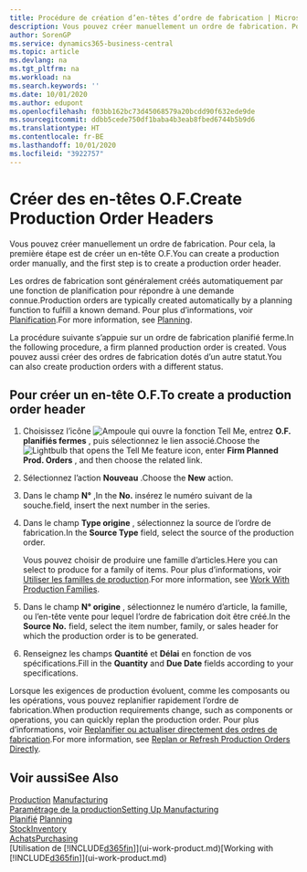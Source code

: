 ```yaml
---
title: Procédure de création d’en-têtes d’ordre de fabrication | Microsoft Docs
description: Vous pouvez créer manuellement un ordre de fabrication. Pour cela, la première étape est de créer un en-tête O.F.
author: SorenGP
ms.service: dynamics365-business-central
ms.topic: article
ms.devlang: na
ms.tgt_pltfrm: na
ms.workload: na
ms.search.keywords: ''
ms.date: 10/01/2020
ms.author: edupont
ms.openlocfilehash: f03bb162bc73d45068579a20bcdd90f632ede9de
ms.sourcegitcommit: ddbb5cede750df1baba4b3eab8fbed6744b5b9d6
ms.translationtype: HT
ms.contentlocale: fr-BE
ms.lasthandoff: 10/01/2020
ms.locfileid: "3922757"
---
```

# <a name="create-production-order-headers"></a><span data-ttu-id="40113-103">Créer des en-têtes O.F.</span><span class="sxs-lookup"><span data-stu-id="40113-103">Create Production Order Headers</span></span>
<span data-ttu-id="40113-104">Vous pouvez créer manuellement un ordre de fabrication. Pour cela, la première étape est de créer un en-tête O.F.</span><span class="sxs-lookup"><span data-stu-id="40113-104">You can create a production order manually, and the first step is to create a production order header.</span></span>

<span data-ttu-id="40113-105">Les ordres de fabrication sont généralement créés automatiquement par une fonction de planification pour répondre à une demande connue.</span><span class="sxs-lookup"><span data-stu-id="40113-105">Production orders are typically created automatically by a planning function to fulfill a known demand.</span></span> <span data-ttu-id="40113-106">Pour plus d’informations, voir [Planification](production-planning.md).</span><span class="sxs-lookup"><span data-stu-id="40113-106">For more information, see [Planning](production-planning.md).</span></span>   

<span data-ttu-id="40113-107">La procédure suivante s’appuie sur un ordre de fabrication planifié ferme.</span><span class="sxs-lookup"><span data-stu-id="40113-107">In the following procedure, a firm planned production order is created.</span></span> <span data-ttu-id="40113-108">Vous pouvez aussi créer des ordres de fabrication dotés d’un autre statut.</span><span class="sxs-lookup"><span data-stu-id="40113-108">You can also create production orders with a different status.</span></span>  

## <a name="to-create-a-production-order-header"></a><span data-ttu-id="40113-109">Pour créer un en-tête O.F.</span><span class="sxs-lookup"><span data-stu-id="40113-109">To create a production order header</span></span>  
1.  <span data-ttu-id="40113-110">Choisissez l’icône ![Ampoule qui ouvre la fonction Tell Me](media/ui-search/search_small.png "Dites-moi ce que vous voulez faire"), entrez **O.F. planifiés fermes** , puis sélectionnez le lien associé.</span><span class="sxs-lookup"><span data-stu-id="40113-110">Choose the ![Lightbulb that opens the Tell Me feature](media/ui-search/search_small.png "Tell me what you want to do") icon, enter **Firm Planned Prod. Orders** , and then choose the related link.</span></span>  
2.  <span data-ttu-id="40113-111">Sélectionnez l’action **Nouveau** .</span><span class="sxs-lookup"><span data-stu-id="40113-111">Choose the **New** action.</span></span>  
3.  <span data-ttu-id="40113-112">Dans le champ **N°** ,</span><span class="sxs-lookup"><span data-stu-id="40113-112">In the **No.**</span></span> <span data-ttu-id="40113-113">insérez le numéro suivant de la souche.</span><span class="sxs-lookup"><span data-stu-id="40113-113">field, insert the next number in the series.</span></span>  
4.  <span data-ttu-id="40113-114">Dans le champ **Type origine** , sélectionnez la source de l’ordre de fabrication.</span><span class="sxs-lookup"><span data-stu-id="40113-114">In the **Source Type** field, select the source of the production order.</span></span>

    <span data-ttu-id="40113-115">Vous pouvez choisir de produire une famille d’articles.</span><span class="sxs-lookup"><span data-stu-id="40113-115">Here you can select to produce for a family of items.</span></span> <span data-ttu-id="40113-116">Pour plus d’informations, voir [Utiliser les familles de production](production-how-work-family.md).</span><span class="sxs-lookup"><span data-stu-id="40113-116">For more information, see [Work With Production Families](production-how-work-family.md).</span></span>
5.  <span data-ttu-id="40113-117">Dans le champ **N° origine** , sélectionnez le numéro d’article, la famille, ou l’en-tête vente pour lequel l’ordre de fabrication doit être créé.</span><span class="sxs-lookup"><span data-stu-id="40113-117">In the **Source No.** field, select the item number, family, or sales header for which the production order is to be generated.</span></span>  
6.  <span data-ttu-id="40113-118">Renseignez les champs **Quantité** et **Délai** en fonction de vos spécifications.</span><span class="sxs-lookup"><span data-stu-id="40113-118">Fill in the **Quantity** and **Due Date** fields according to your specifications.</span></span>  

<span data-ttu-id="40113-119">Lorsque les exigences de production évoluent, comme les composants ou les opérations, vous pouvez replanifier rapidement l’ordre de fabrication.</span><span class="sxs-lookup"><span data-stu-id="40113-119">When production requirements change, such as components or operations, you can quickly replan the production order.</span></span> <span data-ttu-id="40113-120">Pour plus d’informations, voir [Replanifier ou actualiser directement des ordres de fabrication](production-how-to-replan-refresh-production-orders.md).</span><span class="sxs-lookup"><span data-stu-id="40113-120">For more information, see [Replan or Refresh Production Orders Directly](production-how-to-replan-refresh-production-orders.md).</span></span> 

## <a name="see-also"></a><span data-ttu-id="40113-121">Voir aussi</span><span class="sxs-lookup"><span data-stu-id="40113-121">See Also</span></span>  
<span data-ttu-id="40113-122">[Production](production-manage-manufacturing.md)  </span><span class="sxs-lookup"><span data-stu-id="40113-122">[Manufacturing](production-manage-manufacturing.md)  </span></span>  
[<span data-ttu-id="40113-123">Paramétrage de la production</span><span class="sxs-lookup"><span data-stu-id="40113-123">Setting Up Manufacturing</span></span>](production-configure-production-processes.md)  
<span data-ttu-id="40113-124">[Planifié](production-planning.md)    </span><span class="sxs-lookup"><span data-stu-id="40113-124">[Planning](production-planning.md)    </span></span>  
[<span data-ttu-id="40113-125">Stock</span><span class="sxs-lookup"><span data-stu-id="40113-125">Inventory</span></span>](inventory-manage-inventory.md)  
[<span data-ttu-id="40113-126">Achats</span><span class="sxs-lookup"><span data-stu-id="40113-126">Purchasing</span></span>](purchasing-manage-purchasing.md)  
<span data-ttu-id="40113-127">[Utilisation de [!INCLUDE[d365fin](includes/d365fin_md.md)]](ui-work-product.md)</span><span class="sxs-lookup"><span data-stu-id="40113-127">[Working with [!INCLUDE[d365fin](includes/d365fin_md.md)]](ui-work-product.md)</span></span>
